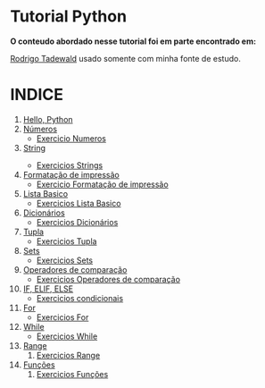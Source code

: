 <h1>Tutorial Python</h1>

<strong>O conteudo abordado nesse tutorial foi em parte encontrado em:</strong>
<p><a href = "https://nbviewer.jupyter.org/github/rtadewald/Python-Completo-UDEMY/tree/master/Notebooks%20Traduzidos/">Rodrigo Tadewald</a> usado somente com minha fonte de estudo.</p>



<h1>INDICE</h1>

<ol>
  <li><a href = "https://github.com/TassioSales/TutorialPython/blob/master/Notebooks/Hello_Python.ipynb">Hello, Python</a></li>
  <li><a href = "https://github.com/TassioSales/TutorialPython/blob/master/Notebooks/N%C3%BAmeros.ipynb">Números</a>
  <ul>
    <li><a href = "https://github.com/TassioSales/TutorialPython/blob/master/Exercicios%20Notebooks/exercicios_numeros.ipynb">Exercicio Numeros</a></li>
  </ul>
    </li>
  <li><a href = "https://github.com/TassioSales/TutorialPython/blob/master/Notebooks/Strins.ipynb">String<a></li>
  <ul>
    <li><a href = "https://github.com/TassioSales/TutorialPython/blob/master/Exercicios%20Notebooks/exercicio_string_um.ipynb">Exercicios Strings<a></li>
  </ul>
  <li><a href = "https://github.com/TassioSales/TutorialPython/blob/master/Notebooks/Formacao_de_impress%C3%A3o.ipynb">Formatação de impressão</a>
    <ul>
      <li><a = href = "https://github.com/TassioSales/TutorialPython/blob/master/Exercicios%20Notebooks/exercicio_formatacar_impressao.ipynb">Exercicio Formatação de impressão</a>
      </li>
    </ul>
    </li>
  <li><a href = "https://github.com/TassioSales/TutorialPython/blob/master/Notebooks/Listas.ipynb">Lista Basico</a>
       <ul>
         <li><a href = "https://github.com/TassioSales/TutorialPython/blob/master/Exercicios%20Notebooks/exercicio_lista.ipynb">Exercicios Lista Basico</a>
         </li>
       </ul>
  </li>
  <li><a = href = "https://github.com/TassioSales/TutorialPython/blob/master/Notebooks/Dicionarios.ipynb">Dicionários</a>
    <ul>
      <li><a href = "https://github.com/TassioSales/TutorialPython/blob/master/Exercicios%20Notebooks/exercicios_dicionario.ipynb">Exercicios Dicionários</a></li>
    </ul>
    </li>
  <li><a = href = "https://github.com/TassioSales/TutorialPython/blob/master/Notebooks/tuplas.ipynb">Tupla</a>
    <ul>
      <li><a href = "https://github.com/TassioSales/TutorialPython/blob/master/Exercicios%20Notebooks/exercicios_tupla.ipynb">Exercicios Tupla</a></li>
    </ul>
    </li>
  <li><a = href = "https://github.com/TassioSales/TutorialPython/blob/master/Notebooks/sets.ipynb">Sets</a>
    <ul>
      <li><a href = "https://github.com/TassioSales/TutorialPython/blob/master/Exercicios%20Notebooks/exercicio_set.ipynb">Exercicios Sets</a></li>
    </ul>
    </li>
  <li><a = href = "https://github.com/TassioSales/TutorialPython/blob/master/Notebooks/Operadores_de_compara%C3%A7%C3%A3o.ipynb">Operadores de comparação</a>
    <ul>
      <li><a href = "https://github.com/TassioSales/TutorialPython/blob/master/Exercicios%20Notebooks/exercicio_operadores_de_comparacao.ipynb">Exercicios Operadores de comparação</a></li>
    </ul>
    </li>
  <li><a = href = "https://github.com/TassioSales/TutorialPython/blob/master/Notebooks/if_elif_else.ipynb">IF, ELIF, ELSE</a>
    <ul>
      <li><a href = "https://github.com/TassioSales/TutorialPython/blob/master/Exercicios%20Notebooks/exercicios_condicionais.ipynb">Exercicios condicionais</a></li>
    </ul>
    </li>
  <li><a = href = "https://github.com/TassioSales/TutorialPython/blob/master/Notebooks/for.ipynb">For</a>
    <ul>
      <li><a href = "https://github.com/TassioSales/TutorialPython/blob/master/Exercicios%20Notebooks/exercicio_for.ipynb">Exercicios For</a></li>
    </ul>
    </li>
  <li><a = href = "https://github.com/TassioSales/TutorialPython/blob/master/Notebooks/while.ipynb">While</a>
    <ul>
      <li><a href = "https://github.com/TassioSales/TutorialPython/blob/master/Exercicios%20Notebooks/exercicios_while.ipynb">Exercicios While</a></li>
    </ul>
    </li>
  <li><a = href = "https://github.com/TassioSales/TutorialPython/blob/master/Notebooks/range.ipynb">Range</a>
    <ol>
      <li><a href = https://github.com/TassioSales/TutorialPython/blob/master/Exercicios%20Notebooks/exercicios_range.ipynb">Exercicios Range</a></li>
    </ol>
    </li>
  <li><a = href = "https://github.com/TassioSales/TutorialPython/blob/master/Notebooks/fun%C3%A7%C3%B5es.ipynb">Funções</a>
    <ol>
      <li><a href = "https://github.com/TassioSales/TutorialPython/blob/master/Exercicios%20Notebooks/exercicios_fun%C3%A7%C3%A3o.ipynb">Exercicios Funções</a></li>
    </ol>
    </li>
</ol>
